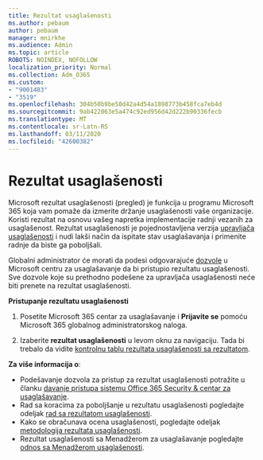 ```yaml
---
title: Rezultat usaglašenosti
ms.author: pebaum
author: pebaum
manager: mnirkhe
ms.audience: Admin
ms.topic: article
ROBOTS: NOINDEX, NOFOLLOW
localization_priority: Normal
ms.collection: Adm_O365
ms.custom:
- "9001483"
- "3519"
ms.openlocfilehash: 304b50b9be50d42a4d54a1898773b458fca7eb4d
ms.sourcegitcommit: 9ab422063e5a474c92ed956d42d222b90336fecb
ms.translationtype: MT
ms.contentlocale: sr-Latn-RS
ms.lasthandoff: 03/11/2020
ms.locfileid: "42600382"
---
```

# <a name="compliance-score"></a>Rezultat usaglašenosti

Microsoft rezultat usaglašenosti (pregled) je funkcija u programu Microsoft 365 koja vam pomaže da izmerite držanje usaglašenosti vaše organizacije. Koristi rezultat na osnovu vašeg napretka implementacije radnji vezanih za usaglašenost.   Rezultat usaglašenosti je pojednostavljena verzija [upravljača usaglašenosti](https://docs.microsoft.com/microsoft-365/compliance/compliance-manager-overview) i nudi lakši način da ispitate stav usaglašavanja i primenite radnje da biste ga poboljšali. 

Globalni administrator će morati da podesi odgovarajuće [dozvole](https://docs.microsoft.com/microsoft-365/security/office-365-security/permissions-in-the-security-and-compliance-center) u Microsoft centru za usaglašavanje da bi pristupio rezultatu usaglašenosti.  Sve dozvole koje su prethodno podešene za upravljača usaglašenosti neće biti prenete na rezultat usaglašenosti.

**Pristupanje rezultatu usaglašenosti**

1. Posetite Microsoft 365 centar za usaglašavanje i **Prijavite se** pomoću Microsoft 365 globalnog administratorskog naloga.

2. Izaberite **rezultat usaglašenosti** u levom oknu za navigaciju. Tada bi trebalo da vidite [kontrolnu tablu rezultata usaglašenosti sa rezultatom](https://docs.microsoft.com/microsoft-365/compliance/compliance-score-setup#understand-the-compliance-score-dashboard).
 

**Za više informacija o**:

- Podešavanje dozvola za pristup za rezultat usaglašenosti potražite u članku [davanje pristupa sistemu Office 365 Security & centar za usaglašavanje](https://docs.microsoft.com/microsoft-365/security/office-365-security/grant-access-to-the-security-and-compliance-center).
- Rad sa koracima za poboljšanje u rezultatu usaglašenosti pogledajte odeljak [rad sa rezultatom usaglašenosti](https://docs.microsoft.com/microsoft-365/compliance/working-with-compliance-score).
- Kako se obračunava ocena usaglašenosti, pogledajte odeljak [metodologija rezultata usaglašenosti](https://docs.microsoft.com/microsoft-365/compliance/compliance-score-methodology).
- Rezultat usaglašenosti sa Menadžerom za usaglašavanje pogledajte [odnos sa Menadžerom usaglašenosti](https://docs.microsoft.com/microsoft-365/compliance/compliance-score#relationship-to-compliance-manager).

